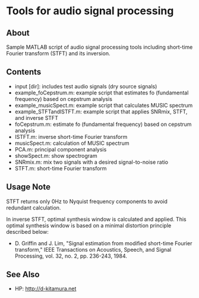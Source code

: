 # Tools for audio signal processing

## About
Sample MATLAB script of audio signal processing tools including short-time Fourier transform (STFT) and its inversion.

## Contents
- input [dir]:              includes test audio signals (dry source signals)
- example_foCepstrum.m:     example script that estimates fo (fundamental frequency) based on cepstrum analysis
- example_musicSpect.m:     example script that calculates MUSIC spectrum
- example_STFTandISTFT.m:   example script that applies SNRmix, STFT, and inverse STFT
- foCepstrum.m:             estimate fo (fundamental frequency) based on cepstrum analysis
- ISTFT.m:                  inverse short-time Fourier transform
- musicSpect.m:             calculation of MUSIC spectrum
- PCA.m:                    principal component analysis
- showSpect.m:              show spectrogram
- SNRmix.m:                 mix two signals with a desired signal-to-noise ratio
- STFT.m:                   short-time Fourier transform

## Usage Note
STFT returns only 0Hz to Nyquist frequency components to avoid redundant calculation.

In inverse STFT, optimal synthesis window is calculated and applied. This optimal synthesis window is based on a minimal distortion principle described below:
* D. Griffin and J. Lim, "Signal estimation from modified short-time Fourier transform," IEEE Transactions on Acoustics, Speech, and Signal Processing, vol. 32, no. 2, pp. 236-243, 1984.

## See Also
* HP: http://d-kitamura.net